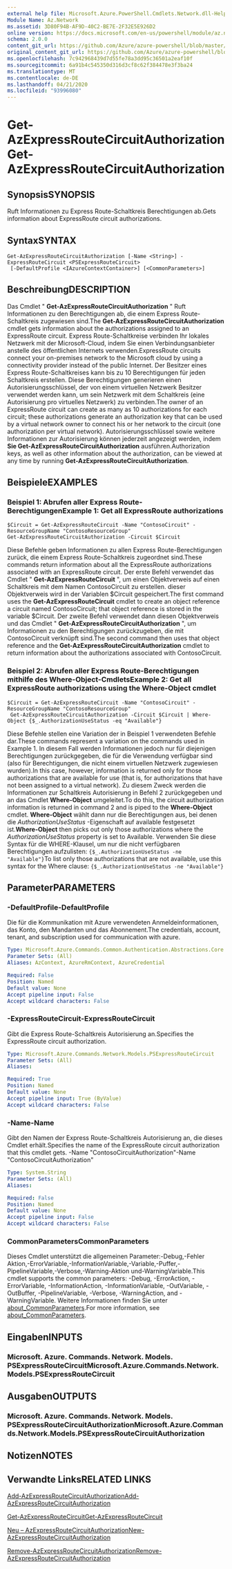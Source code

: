 ```yaml
---
external help file: Microsoft.Azure.PowerShell.Cmdlets.Network.dll-Help.xml
Module Name: Az.Network
ms.assetid: 3D80F94B-AF9D-40C2-BE7E-2F32E5E926D2
online version: https://docs.microsoft.com/en-us/powershell/module/az.network/get-azexpressroutecircuitauthorization
schema: 2.0.0
content_git_url: https://github.com/Azure/azure-powershell/blob/master/src/Network/Network/help/Get-AzExpressRouteCircuitAuthorization.md
original_content_git_url: https://github.com/Azure/azure-powershell/blob/master/src/Network/Network/help/Get-AzExpressRouteCircuitAuthorization.md
ms.openlocfilehash: 7c942968439d7d55fe78a3dd95c36501a2eaf10f
ms.sourcegitcommit: 6a91b4c545350d316d3cf8c62f384478e3f3ba24
ms.translationtype: MT
ms.contentlocale: de-DE
ms.lasthandoff: 04/21/2020
ms.locfileid: "93996080"
---
```

# <span data-ttu-id="d8e3a-101">Get-AzExpressRouteCircuitAuthorization</span><span class="sxs-lookup"><span data-stu-id="d8e3a-101">Get-AzExpressRouteCircuitAuthorization</span></span>

## <span data-ttu-id="d8e3a-102">Synopsis</span><span class="sxs-lookup"><span data-stu-id="d8e3a-102">SYNOPSIS</span></span>
<span data-ttu-id="d8e3a-103">Ruft Informationen zu Express Route-Schaltkreis Berechtigungen ab.</span><span class="sxs-lookup"><span data-stu-id="d8e3a-103">Gets information about ExpressRoute circuit authorizations.</span></span>

## <span data-ttu-id="d8e3a-104">Syntax</span><span class="sxs-lookup"><span data-stu-id="d8e3a-104">SYNTAX</span></span>

```
Get-AzExpressRouteCircuitAuthorization [-Name <String>] -ExpressRouteCircuit <PSExpressRouteCircuit>
 [-DefaultProfile <IAzureContextContainer>] [<CommonParameters>]
```

## <span data-ttu-id="d8e3a-105">Beschreibung</span><span class="sxs-lookup"><span data-stu-id="d8e3a-105">DESCRIPTION</span></span>
<span data-ttu-id="d8e3a-106">Das Cmdlet " **Get-AzExpressRouteCircuitAuthorization** " Ruft Informationen zu den Berechtigungen ab, die einem Express Route-Schaltkreis zugewiesen sind.</span><span class="sxs-lookup"><span data-stu-id="d8e3a-106">The **Get-AzExpressRouteCircuitAuthorization** cmdlet gets information about the authorizations assigned to an ExpressRoute circuit.</span></span> <span data-ttu-id="d8e3a-107">Express Route-Schaltkreise verbinden Ihr lokales Netzwerk mit der Microsoft-Cloud, indem Sie einen Verbindungsanbieter anstelle des öffentlichen Internets verwenden.</span><span class="sxs-lookup"><span data-stu-id="d8e3a-107">ExpressRoute circuits connect your on-premises network to the Microsoft cloud by using a connectivity provider instead of the public Internet.</span></span> <span data-ttu-id="d8e3a-108">Der Besitzer eines Express Route-Schaltkreises kann bis zu 10 Berechtigungen für jeden Schaltkreis erstellen. Diese Berechtigungen generieren einen Autorisierungsschlüssel, der von einem virtuellen Netzwerk Besitzer verwendet werden kann, um sein Netzwerk mit dem Schaltkreis (eine Autorisierung pro virtuelles Netzwerk) zu verbinden.</span><span class="sxs-lookup"><span data-stu-id="d8e3a-108">The owner of an ExpressRoute circuit can create as many as 10 authorizations for each circuit; these authorizations generate an authorization key that can be used by a virtual network owner to connect his or her network to the circuit (one authorization per virtual network).</span></span> <span data-ttu-id="d8e3a-109">Autorisierungsschlüssel sowie weitere Informationen zur Autorisierung können jederzeit angezeigt werden, indem **Sie Get-AzExpressRouteCircuitAuthorization** ausführen.</span><span class="sxs-lookup"><span data-stu-id="d8e3a-109">Authorization keys, as well as other information about the authorization, can be viewed at any time by running **Get-AzExpressRouteCircuitAuthorization**.</span></span>

## <span data-ttu-id="d8e3a-110">Beispiele</span><span class="sxs-lookup"><span data-stu-id="d8e3a-110">EXAMPLES</span></span>

### <span data-ttu-id="d8e3a-111">Beispiel 1: Abrufen aller Express Route-Berechtigungen</span><span class="sxs-lookup"><span data-stu-id="d8e3a-111">Example 1: Get all ExpressRoute authorizations</span></span>
```
$Circuit = Get-AzExpressRouteCircuit -Name "ContosoCircuit" -ResourceGroupName "ContosoResourceGroup"
Get-AzExpressRouteCircuitAuthorization -Circuit $Circuit
```

<span data-ttu-id="d8e3a-112">Diese Befehle geben Informationen zu allen Express Route-Berechtigungen zurück, die einem Express Route-Schaltkreis zugeordnet sind.</span><span class="sxs-lookup"><span data-stu-id="d8e3a-112">These commands return information about all the ExpressRoute authorizations associated with an ExpressRoute circuit.</span></span> <span data-ttu-id="d8e3a-113">Der erste Befehl verwendet das Cmdlet " **Get-AzExpressRouteCircuit** ", um einen Objektverweis auf einen Schaltkreis mit dem Namen ContosoCircuit zu erstellen. dieser Objektverweis wird in der Variablen $Circuit gespeichert.</span><span class="sxs-lookup"><span data-stu-id="d8e3a-113">The first command uses the **Get-AzExpressRouteCircuit** cmdlet to create an object reference a circuit named ContosoCircuit; that object reference is stored in the variable $Circuit.</span></span> <span data-ttu-id="d8e3a-114">Der zweite Befehl verwendet dann diesen Objektverweis und das Cmdlet " **Get-AzExpressRouteCircuitAuthorization** ", um Informationen zu den Berechtigungen zurückzugeben, die mit ContosoCircuit verknüpft sind.</span><span class="sxs-lookup"><span data-stu-id="d8e3a-114">The second command then uses that object reference and the **Get-AzExpressRouteCircuitAuthorization** cmdlet to return information about the authorizations associated with ContosoCircuit.</span></span>

### <span data-ttu-id="d8e3a-115">Beispiel 2: Abrufen aller Express Route-Berechtigungen mithilfe des Where-Object-Cmdlets</span><span class="sxs-lookup"><span data-stu-id="d8e3a-115">Example 2: Get all ExpressRoute authorizations using the Where-Object cmdlet</span></span>
```
$Circuit = Get-AzExpressRouteCircuit -Name "ContosoCircuit" -ResourceGroupName "ContosoResourceGroup"
 Get-AzExpressRouteCircuitAuthorization -Circuit $Circuit | Where-Object {$_.AuthorizationUseStatus -eq "Available"}
```

<span data-ttu-id="d8e3a-116">Diese Befehle stellen eine Variation der in Beispiel 1 verwendeten Befehle dar.</span><span class="sxs-lookup"><span data-stu-id="d8e3a-116">These commands represent a variation on the commands used in Example 1.</span></span> <span data-ttu-id="d8e3a-117">In diesem Fall werden Informationen jedoch nur für diejenigen Berechtigungen zurückgegeben, die für die Verwendung verfügbar sind (also für Berechtigungen, die nicht einem virtuellen Netzwerk zugewiesen wurden).</span><span class="sxs-lookup"><span data-stu-id="d8e3a-117">In this case, however, information is returned only for those authorizations that are available for use (that is, for authorizations that have not been assigned to a virtual network).</span></span> <span data-ttu-id="d8e3a-118">Zu diesem Zweck werden die Informationen zur Schaltkreis Autorisierung in Befehl 2 zurückgegeben und an das Cmdlet **Where-Object** umgeleitet.</span><span class="sxs-lookup"><span data-stu-id="d8e3a-118">To do this, the circuit authorization information is returned in command 2 and is piped to the **Where-Object** cmdlet.</span></span>
<span data-ttu-id="d8e3a-119">**Where-Object** wählt dann nur die Berechtigungen aus, bei denen die *AuthorizationUseStatus* -Eigenschaft auf available festgesetzt ist.</span><span class="sxs-lookup"><span data-stu-id="d8e3a-119">**Where-Object** then picks out only those authorizations where the *AuthorizationUseStatus* property is set to Available.</span></span> <span data-ttu-id="d8e3a-120">Verwenden Sie diese Syntax für die WHERE-Klausel, um nur die nicht verfügbaren Berechtigungen aufzulisten: `{$_.AuthorizationUseStatus -ne "Available"}`</span><span class="sxs-lookup"><span data-stu-id="d8e3a-120">To list only those authorizations that are not available, use this syntax for the Where clause: `{$_.AuthorizationUseStatus -ne "Available"}`</span></span>

## <span data-ttu-id="d8e3a-121">Parameter</span><span class="sxs-lookup"><span data-stu-id="d8e3a-121">PARAMETERS</span></span>

### <span data-ttu-id="d8e3a-122">-DefaultProfile</span><span class="sxs-lookup"><span data-stu-id="d8e3a-122">-DefaultProfile</span></span>
<span data-ttu-id="d8e3a-123">Die für die Kommunikation mit Azure verwendeten Anmeldeinformationen, das Konto, den Mandanten und das Abonnement.</span><span class="sxs-lookup"><span data-stu-id="d8e3a-123">The credentials, account, tenant, and subscription used for communication with azure.</span></span>

```yaml
Type: Microsoft.Azure.Commands.Common.Authentication.Abstractions.Core.IAzureContextContainer
Parameter Sets: (All)
Aliases: AzContext, AzureRmContext, AzureCredential

Required: False
Position: Named
Default value: None
Accept pipeline input: False
Accept wildcard characters: False
```

### <span data-ttu-id="d8e3a-124">-ExpressRouteCircuit</span><span class="sxs-lookup"><span data-stu-id="d8e3a-124">-ExpressRouteCircuit</span></span>
<span data-ttu-id="d8e3a-125">Gibt die Express Route-Schaltkreis Autorisierung an.</span><span class="sxs-lookup"><span data-stu-id="d8e3a-125">Specifies the ExpressRoute circuit authorization.</span></span>

```yaml
Type: Microsoft.Azure.Commands.Network.Models.PSExpressRouteCircuit
Parameter Sets: (All)
Aliases:

Required: True
Position: Named
Default value: None
Accept pipeline input: True (ByValue)
Accept wildcard characters: False
```

### <span data-ttu-id="d8e3a-126">-Name</span><span class="sxs-lookup"><span data-stu-id="d8e3a-126">-Name</span></span>
<span data-ttu-id="d8e3a-127">Gibt den Namen der Express Route-Schaltkreis Autorisierung an, die dieses Cmdlet erhält.</span><span class="sxs-lookup"><span data-stu-id="d8e3a-127">Specifies the name of the ExpressRoute circuit authorization that this cmdlet gets.</span></span>
<span data-ttu-id="d8e3a-128">-Name "ContosoCircuitAuthorization"</span><span class="sxs-lookup"><span data-stu-id="d8e3a-128">-Name "ContosoCircuitAuthorization"</span></span>

```yaml
Type: System.String
Parameter Sets: (All)
Aliases:

Required: False
Position: Named
Default value: None
Accept pipeline input: False
Accept wildcard characters: False
```

### <span data-ttu-id="d8e3a-129">CommonParameters</span><span class="sxs-lookup"><span data-stu-id="d8e3a-129">CommonParameters</span></span>
<span data-ttu-id="d8e3a-130">Dieses Cmdlet unterstützt die allgemeinen Parameter:-Debug,-Fehler Aktion,-ErrorVariable,-InformationVariable,-Variable,-Puffer,-PipelineVariable,-Verbose,-Warning-Aktion und-WarningVariable.</span><span class="sxs-lookup"><span data-stu-id="d8e3a-130">This cmdlet supports the common parameters: -Debug, -ErrorAction, -ErrorVariable, -InformationAction, -InformationVariable, -OutVariable, -OutBuffer, -PipelineVariable, -Verbose, -WarningAction, and -WarningVariable.</span></span> <span data-ttu-id="d8e3a-131">Weitere Informationen finden Sie unter [about_CommonParameters](http://go.microsoft.com/fwlink/?LinkID=113216).</span><span class="sxs-lookup"><span data-stu-id="d8e3a-131">For more information, see [about_CommonParameters](http://go.microsoft.com/fwlink/?LinkID=113216).</span></span>

## <span data-ttu-id="d8e3a-132">Eingaben</span><span class="sxs-lookup"><span data-stu-id="d8e3a-132">INPUTS</span></span>

### <span data-ttu-id="d8e3a-133">Microsoft. Azure. Commands. Network. Models. PSExpressRouteCircuit</span><span class="sxs-lookup"><span data-stu-id="d8e3a-133">Microsoft.Azure.Commands.Network.Models.PSExpressRouteCircuit</span></span>

## <span data-ttu-id="d8e3a-134">Ausgaben</span><span class="sxs-lookup"><span data-stu-id="d8e3a-134">OUTPUTS</span></span>

### <span data-ttu-id="d8e3a-135">Microsoft. Azure. Commands. Network. Models. PSExpressRouteCircuitAuthorization</span><span class="sxs-lookup"><span data-stu-id="d8e3a-135">Microsoft.Azure.Commands.Network.Models.PSExpressRouteCircuitAuthorization</span></span>

## <span data-ttu-id="d8e3a-136">Notizen</span><span class="sxs-lookup"><span data-stu-id="d8e3a-136">NOTES</span></span>

## <span data-ttu-id="d8e3a-137">Verwandte Links</span><span class="sxs-lookup"><span data-stu-id="d8e3a-137">RELATED LINKS</span></span>

[<span data-ttu-id="d8e3a-138">Add-AzExpressRouteCircuitAuthorization</span><span class="sxs-lookup"><span data-stu-id="d8e3a-138">Add-AzExpressRouteCircuitAuthorization</span></span>](./Add-AzExpressRouteCircuitAuthorization.md)

[<span data-ttu-id="d8e3a-139">Get-AzExpressRouteCircuit</span><span class="sxs-lookup"><span data-stu-id="d8e3a-139">Get-AzExpressRouteCircuit</span></span>](./Get-AzExpressRouteCircuit.md)

[<span data-ttu-id="d8e3a-140">Neu – AzExpressRouteCircuitAuthorization</span><span class="sxs-lookup"><span data-stu-id="d8e3a-140">New-AzExpressRouteCircuitAuthorization</span></span>](./New-AzExpressRouteCircuitAuthorization.md)

[<span data-ttu-id="d8e3a-141">Remove-AzExpressRouteCircuitAuthorization</span><span class="sxs-lookup"><span data-stu-id="d8e3a-141">Remove-AzExpressRouteCircuitAuthorization</span></span>](./Remove-AzExpressRouteCircuitAuthorization.md)
